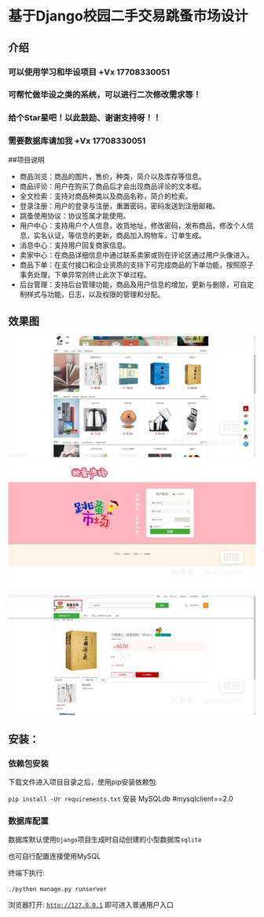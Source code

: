 # 基于Django校园二手交易跳蚤市场设计

## 介绍
###  可以使用学习和毕设项目 +Vx 17708330051
###  可帮忙做毕设之类的系统，可以进行二次修改需求等！
###  给个Star星吧！以此鼓励、谢谢支持呀！！
###  需要数据库请加我 +Vx 17708330051


##项目说明
- 商品浏览：商品的图片，售价，种类，简介以及库存等信息。
- 商品评论：用户在购买了商品后才会出现商品评论的文本框。
- 全文检索：支持对商品种类以及商品名称，简介的检索。
- 登录注册：用户的登录与注册，重置密码，密码发送到注册邮箱。
- 跳蚤使用协议：协议签属才能使用。
- 用户中心：支持用户个人信息，收货地址，修改密码，发布商品，修改个人信息，实名认证，等信息的更新，商品加入购物车，订单生成。
- 消息中心：支持用户回复商家信息。
- 卖家中心：在商品详细信息中通过联系卖家或则在评论区通过用户头像进入。
- 商品下单：在支付接口和企业资质的支持下可完成商品的下单功能，按照原子事务处理，下单异常则终止此次下单过程。
- 后台管理：支持后台管理功能，商品及用户信息的增加，更新与删除，可自定制样式与功能，日志，以及权限的管理和分配。

## 效果图

![输入图片说明](%E5%BE%AE%E4%BF%A1%E5%9B%BE%E7%89%87_20230516143026.jpg)

![输入图片说明](%E5%BE%AE%E4%BF%A1%E5%9B%BE%E7%89%87_20230516143022.jpg)

![输入图片说明](%E5%BE%AE%E4%BF%A1%E5%9B%BE%E7%89%87_20230516143016.jpg)

## 安装：

### 依赖包安装

下载文件进入项目目录之后，使用pip安装依赖包

<code>pip install -Ur requirements.txt</code>
安装 MySQLdb
#mysqlclient==2.0

### 数据库配置

数据库默认使用<code>Django</code>项目生成时自动创建的小型数据库<code>sqlite</code>

也可自行配置连接使用MySQL


终端下执行:

<code>./python manage.py runserver</code>

浏览器打开: <code>http://127.0.0.1</code> 即可进入普通用户入口

